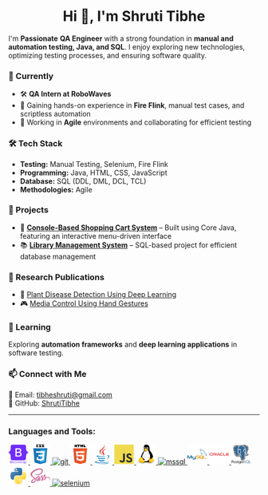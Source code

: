 <h1 align="center">Hi 👋, I'm Shruti Tibhe</h1>

 
 I'm **Passionate** **QA Engineer** with a strong foundation in **manual and automation testing, Java, and SQL**. I enjoy exploring new technologies, optimizing testing processes, and ensuring software quality.  

### 💼 Currently  
- 🛠️ **QA Intern at RoboWaves**  
- 🔹 Gaining hands-on experience in **Fire Flink**, manual test cases, and scriptless automation  
- 🔹 Working in **Agile** environments and collaborating for efficient testing  

### 🛠 Tech Stack  
- **Testing:** Manual Testing, Selenium, Fire Flink  
- **Programming:** Java, HTML, CSS, JavaScript  
- **Database:** SQL (DDL, DML, DCL, TCL)  
- **Methodologies:** Agile  

### 📂 Projects  
- 🛒 **[Console-Based Shopping Cart System](#)** – Built using Core Java, featuring an interactive menu-driven interface  
- 📚 **[Library Management System](#)** – SQL-based project for efficient database management  

### 📜 Research Publications  
- 📄 [Plant Disease Detection Using Deep Learning](https://www.ijcrt.org/papers/IJCRT2405556.pdf)  
- 🎮 [Media Control Using Hand Gestures](https://www.ijcrt.org/papers/IJCRT2312800.pdf)  

### 🌱 Learning  
Exploring **automation frameworks** and **deep learning applications** in software testing.  

### 📫 Connect with Me  
📧 Email: tibheshruti@gmail.com  
🔗 GitHub: [ShrutiTibhe](https://github.com/ShrutiTibhe)  

---


<h3 align="left">Languages and Tools:</h3>
<p align="left"> <a href="https://getbootstrap.com" target="_blank" rel="noreferrer"> <img src="https://raw.githubusercontent.com/devicons/devicon/master/icons/bootstrap/bootstrap-plain-wordmark.svg" alt="bootstrap" width="40" height="40"/> </a> <a href="https://www.w3schools.com/css/" target="_blank" rel="noreferrer"> <img src="https://raw.githubusercontent.com/devicons/devicon/master/icons/css3/css3-original-wordmark.svg" alt="css3" width="40" height="40"/> </a> <a href="https://git-scm.com/" target="_blank" rel="noreferrer"> <img src="https://www.vectorlogo.zone/logos/git-scm/git-scm-icon.svg" alt="git" width="40" height="40"/> </a> <a href="https://www.w3.org/html/" target="_blank" rel="noreferrer"> <img src="https://raw.githubusercontent.com/devicons/devicon/master/icons/html5/html5-original-wordmark.svg" alt="html5" width="40" height="40"/> </a> <a href="https://www.java.com" target="_blank" rel="noreferrer"> <img src="https://raw.githubusercontent.com/devicons/devicon/master/icons/java/java-original.svg" alt="java" width="40" height="40"/> </a> <a href="https://developer.mozilla.org/en-US/docs/Web/JavaScript" target="_blank" rel="noreferrer"> <img src="https://raw.githubusercontent.com/devicons/devicon/master/icons/javascript/javascript-original.svg" alt="javascript" width="40" height="40"/> </a> <a href="https://www.linux.org/" target="_blank" rel="noreferrer"> <img src="https://raw.githubusercontent.com/devicons/devicon/master/icons/linux/linux-original.svg" alt="linux" width="40" height="40"/> </a> <a href="https://www.microsoft.com/en-us/sql-server" target="_blank" rel="noreferrer"> <img src="https://www.svgrepo.com/show/303229/microsoft-sql-server-logo.svg" alt="mssql" width="40" height="40"/> </a> <a href="https://www.mysql.com/" target="_blank" rel="noreferrer"> <img src="https://raw.githubusercontent.com/devicons/devicon/master/icons/mysql/mysql-original-wordmark.svg" alt="mysql" width="40" height="40"/> </a> <a href="https://www.oracle.com/" target="_blank" rel="noreferrer"> <img src="https://raw.githubusercontent.com/devicons/devicon/master/icons/oracle/oracle-original.svg" alt="oracle" width="40" height="40"/> </a> <a href="https://www.postgresql.org" target="_blank" rel="noreferrer"> <img src="https://raw.githubusercontent.com/devicons/devicon/master/icons/postgresql/postgresql-original-wordmark.svg" alt="postgresql" width="40" height="40"/> </a> <a href="https://www.python.org" target="_blank" rel="noreferrer"> <img src="https://raw.githubusercontent.com/devicons/devicon/master/icons/python/python-original.svg" alt="python" width="40" height="40"/> </a> <a href="https://sass-lang.com" target="_blank" rel="noreferrer"> <img src="https://raw.githubusercontent.com/devicons/devicon/master/icons/sass/sass-original.svg" alt="sass" width="40" height="40"/> </a> <a href="https://www.selenium.dev" target="_blank" rel="noreferrer"> <img src="https://raw.githubusercontent.com/detain/svg-logos/780f25886640cef088af994181646db2f6b1a3f8/svg/selenium-logo.svg" alt="selenium" width="40" height="40"/> </a> </p>

